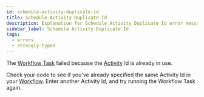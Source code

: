 ```yaml
---
id: schedule-activity-duplicate-id
title: Schedule Activity Duplicate Id
description: Explanation for Schedule Activity Duplicate Id error message, and how to fix it.
sidebar_label: Schedule Activity Duplicate Id
tags:
  - errors
  - strongly-typed
---
```


The [Workflow Task](/tasks#workflow-task) failed because the [Activity](/activities) Id is already in use.

Check your code to see if you've already specified the same Activity Id in your [Workflow](/workflows).
Enter another Activity Id, and try running the Workflow Task again.
